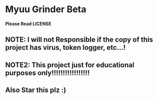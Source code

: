 # Myuu Grinder Beta
#### Please Read LICENSE
## NOTE: I will not Responsible if the copy of this project has virus, token logger, etc...!
## NOTE2: This project just for educational purposes only!!!!!!!!!!!!!!!!!
## Also Star this plz :)
